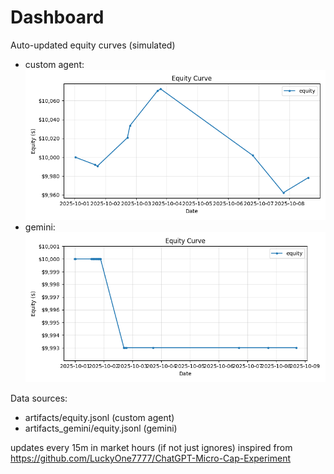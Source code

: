 # Dashboard

Auto-updated equity curves (simulated)

- custom agent: ![Equity Curve](artifacts/equity.png?v=08de2fc)
- gemini: ![Equity Curve (Gemini)](artifacts_gemini/equity.png?v=08de2fc)

Data sources:
- artifacts/equity.jsonl (custom agent)
- artifacts_gemini/equity.jsonl (gemini)

updates every 15m in market hours (if not just ignores)
inspired from https://github.com/LuckyOne7777/ChatGPT-Micro-Cap-Experiment
